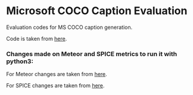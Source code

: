 Microsoft COCO Caption Evaluation
===================

Evaluation codes for MS COCO caption generation.

Code is taken from [here](https://github.com/peteanderson80/coco-caption/tree/487327f71e0a0304ce180275481168d2bc72b06c).

### Changes made on Meteor and SPICE metrics to run it with python3:
For Meteor changes are taken from [here](https://github.com/salaniz/pycocoevalcap/tree/master/meteor).

For SPICE changes are taken from [here](https://github.com/ozancaglayan/coco-caption/tree/master/pycocoevalcap/spice).
